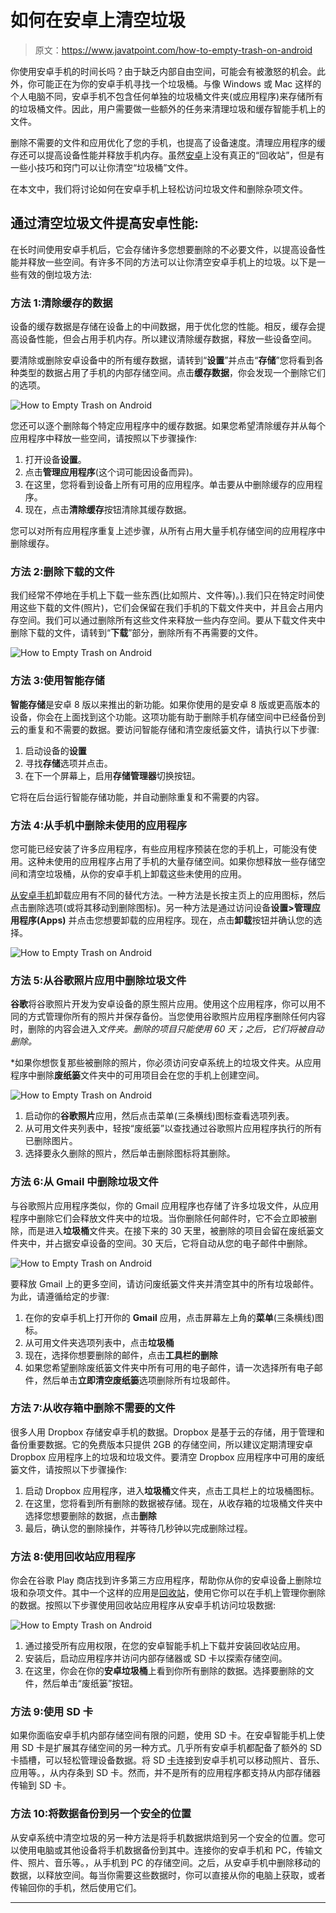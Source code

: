 # 如何在安卓上清空垃圾

> 原文：<https://www.javatpoint.com/how-to-empty-trash-on-android>

你使用安卓手机的时间长吗？由于缺乏内部自由空间，可能会有被激怒的机会。此外，你可能正在为你的安卓手机寻找一个垃圾桶。与像 Windows 或 Mac 这样的个人电脑不同，安卓手机不包含任何单独的垃圾桶文件夹(或应用程序)来存储所有的垃圾桶文件。因此，用户需要做一些额外的任务来清理垃圾和缓存智能手机上的文件。

删除不需要的文件和应用优化了您的手机，也提高了设备速度。清理应用程序的缓存还可以提高设备性能并释放手机内存。虽然[安卓](https://www.javatpoint.com/android-tutorial)上没有真正的“回收站”，但是有一些小技巧和窍门可以让你清空“垃圾桶”文件。

在本文中，我们将讨论如何在安卓手机上轻松访问垃圾文件和删除杂项文件。

## 通过清空垃圾文件提高安卓性能:

在长时间使用安卓手机后，它会存储许多您想要删除的不必要文件，以提高设备性能并释放一些空间。有许多不同的方法可以让你清空安卓手机上的垃圾。以下是一些有效的倒垃圾方法:

### 方法 1:清除缓存的数据

设备的缓存数据是存储在设备上的中间数据，用于优化您的性能。相反，缓存会提高设备性能，但会占用手机内存。所以建议清除缓存数据，释放一些设备空间。

要清除或删除安卓设备中的所有缓存数据，请转到“**设置**”并点击“**存储**”您将看到各种类型的数据占用了手机的内部存储空间。点击**缓存数据**，你会发现一个删除它们的选项。

![How to Empty Trash on Android](img/561e4e9515230337c3f41ac71050a43a.png)

您还可以逐个删除每个特定应用程序中的缓存数据。如果您希望清除缓存并从每个应用程序中释放一些空间，请按照以下步骤操作:

1.  打开设备**设置**。
2.  点击**管理应用程序**(这个词可能因设备而异)。
3.  在这里，您将看到设备上所有可用的应用程序。单击要从中删除缓存的应用程序。
4.  现在，点击**清除缓存**按钮清除其缓存数据。

您可以对所有应用程序重复上述步骤，从所有占用大量手机存储空间的应用程序中删除缓存。

### 方法 2:删除下载的文件

我们经常不停地在手机上下载一些东西(比如照片、文件等)。).我们只在特定时间使用这些下载的文件(照片)，它们会保留在我们手机的下载文件夹中，并且会占用内存空间。我们可以通过删除所有这些文件来释放一些内存空间。要从下载文件夹中删除下载的文件，请转到“**下载**”部分，删除所有不再需要的文件。

![How to Empty Trash on Android](img/d1554f29f123b782dceb5e6e4b293f74.png)

### 方法 3:使用智能存储

**智能存储**是安卓 8 版以来推出的新功能。如果你使用的是安卓 8 版或更高版本的设备，你会在上面找到这个功能。这项功能有助于删除手机存储空间中已经备份到云的重复和不需要的数据。要访问智能存储和清空废纸篓文件，请执行以下步骤:

1.  启动设备的**设置**
2.  寻找**存储**选项并点击。
3.  在下一个屏幕上，启用**存储管理器**切换按钮。

它将在后台运行智能存储功能，并自动删除重复和不需要的内容。

### 方法 4:从手机中删除未使用的应用程序

您可能已经安装了许多应用程序，有些应用程序预装在您的手机上，可能没有使用。这种未使用的应用程序占用了手机的大量存储空间。如果你想释放一些存储空间和清空垃圾桶，从你的安卓手机上卸载这些未使用的应用。

[从安卓手机](https://www.javatpoint.com/how-to-delete-apps-on-android)卸载应用有不同的替代方法。一种方法是长按主页上的应用图标，然后点击删除选项(或将其移动到删除图标)。另一种方法是通过访问设备**设置>管理应用程序(Apps)** 并点击您想要卸载的应用程序。现在，点击**卸载**按钮并确认您的选择。

![How to Empty Trash on Android](img/fef558fbcacdd83d2f852a80f1effd8a.png)

### 方法 5:从谷歌照片应用中删除垃圾文件

**谷歌**将谷歌照片开发为安卓设备的原生照片应用。使用这个应用程序，你可以用不同的方式管理你所有的照片并保存备份。当您使用谷歌照片应用程序删除任何内容时，删除的内容会进入*文件夹。删除的项目只能使用 60 天；之后，它们将被自动删除。*

 *如果你想恢复那些被删除的照片，你必须访问安卓系统上的垃圾文件夹。从应用程序中删除**废纸篓**文件夹中的可用项目会在您的手机上创建空间。

![How to Empty Trash on Android](img/149e2fc90785a03f802c6c77227a5656.png)

1.  启动你的**谷歌照片**应用，然后点击菜单(三条横线)图标查看选项列表。
2.  从可用文件夹列表中，轻按“废纸篓”以查找通过谷歌照片应用程序执行的所有已删除图片。
3.  选择要永久删除的照片，然后单击删除图标将其删除。

### 方法 6:从 Gmail 中删除垃圾文件

与谷歌照片应用程序类似，你的 Gmail 应用程序也存储了许多垃圾文件，从应用程序中删除它们会释放文件夹中的垃圾。当你删除任何邮件时，它不会立即被删除，而是进入**垃圾桶**文件夹。在接下来的 30 天里，被删除的项目会留在废纸篓文件夹中，并占据安卓设备的空间。30 天后，它将自动从您的电子邮件中删除。

![How to Empty Trash on Android](img/ea3ae444363ad5b5a5dc023e9c8e9114.png)

要释放 Gmail 上的更多空间，请访问废纸篓文件夹并清空其中的所有垃圾邮件。为此，请遵循给定的步骤:

1.  在你的安卓手机上打开你的 **Gmail** 应用，点击屏幕左上角的**菜单**(三条横线)图标。
2.  从可用文件夹选项列表中，点击**垃圾桶**
3.  现在，选择你想要删除的邮件，点击**工具栏的删除**
4.  如果您希望删除废纸篓文件夹中所有可用的电子邮件，请一次选择所有电子邮件，然后单击**立即清空废纸篓**选项删除所有垃圾邮件。

### 方法 7:从收存箱中删除不需要的文件

很多人用 Dropbox 存储安卓手机的数据。Dropbox 是基于云的存储，用于管理和备份重要数据。它的免费版本只提供 2GB 的存储空间，所以建议定期清理安卓 Dropbox 应用程序上的垃圾和垃圾文件。要清空 Dropbox 应用程序中可用的废纸篓文件，请按照以下步骤操作:

1.  启动 Dropbox 应用程序，进入**垃圾桶**文件夹，点击工具栏上的垃圾桶图标。
2.  在这里，您将看到所有删除的数据被存储。现在，从收存箱的垃圾桶文件夹中选择您想要删除的数据，点击**删除**
3.  最后，确认您的删除操作，并等待几秒钟以完成删除过程。

### 方法 8:使用回收站应用程序

你会在谷歌 Play 商店找到许多第三方应用程序，帮助你从你的安卓设备上删除垃圾和杂项文件。其中一个这样的应用是[回收站](https://play.google.com/store/apps/details?id=com.ryosoftware.recyclebin)，使用它你可以在手机上管理你删除的数据。按照以下步骤使用回收站应用程序从安卓手机访问垃圾数据:

![How to Empty Trash on Android](img/a592e119f673ce10bc9f54b497f4a766.png)

1.  通过接受所有应用权限，在您的安卓智能手机上下载并安装回收站应用。
2.  安装后，启动应用程序并访问内部存储器或 SD 卡以探索存储空间。
3.  在这里，你会在你的**安卓垃圾桶**上看到你所有删除的数据。选择要删除的文件，然后单击“废纸篓”按钮。

### 方法 9:使用 SD 卡

如果你面临安卓手机内部存储空间有限的问题，使用 SD 卡。在安卓智能手机上使用 SD 卡是扩展其存储空间的另一种方式。几乎所有安卓手机都配备了额外的 SD 卡插槽，可以轻松管理设备数据。将 SD [卡](https://www.javatpoint.com/memory-card)连接到安卓手机可以移动照片、音乐、应用等。，从内存条到 SD 卡。然而，并不是所有的应用程序都支持从内部存储器传输到 SD 卡。

### 方法 10:将数据备份到另一个安全的位置

从安卓系统中清空垃圾的另一种方法是将手机数据烘焙到另一个安全的位置。您可以使用电脑或其他设备将手机数据备份到其中。连接你的安卓手机和 PC，传输文件、照片、音乐等。，从手机到 PC 的存储空间。之后，从安卓手机中删除移动的数据，以释放空间。每当你需要这些数据时，你可以直接从你的电脑上获取，或者传输回你的手机，然后使用它们。

* * **